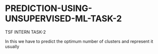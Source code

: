 # PREDICTION-USING-UNSUPERVISED-ML-TASK-2

TSF INTERN TASK-2

In this we have to predict the optimum number of clusters and represent it usually
